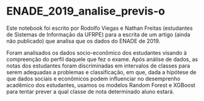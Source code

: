 # ENADE_2019_analise_previs-o
Este notebook foi escrito por Rodolfo Viegas e Nathan Freitas (estudantes de Sistemas de Informação da UFRPE) para a escrita de um artigo (ainda não publicado) que analisa que os dados do ENADE de 2019.

Foram analisados os dados socio-econômico dos estudantes visando à compreenção do perfil daquele que fez o exame. Após análise de dados, as notas dos estudantes
foram discriminadas em intervalos de classes para serem adequadas a problemas e classificação, em que, dada a hipótese de que dados sociais e econômicos
podem influenciar no desemprenho acadêmico dos estudantes, usamos os modelos Random Forest e XGBoost para tentar prever a qual classe de nota determinado aluno estará.
